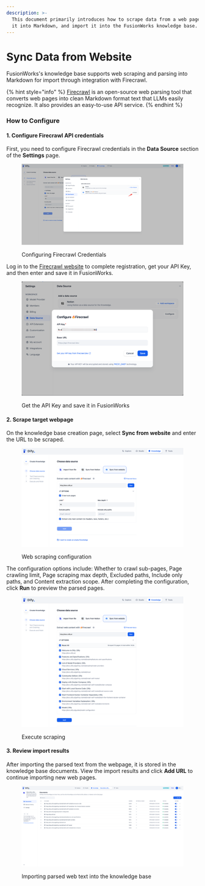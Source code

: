 ```yaml
---
description: >-
  This document primarily introduces how to scrape data from a web page, parse
  it into Markdown, and import it into the FusionWorks knowledge base.
---
```


# Sync Data from Website

FusionWorks's knowledge base supports web scraping and parsing into Markdown for import through integration with Firecrawl.

{% hint style="info" %}
[Firecrawl](https://www.firecrawl.dev/) is an open-source web parsing tool that converts web pages into clean Markdown format text that LLMs easily recognize. It also provides an easy-to-use API service.&#x20;
{% endhint %}

### How to Configure

#### 1. Configure Firecrawl API credentials

First, you need to configure Firecrawl credentials in the **Data Source** section of the **Settings** page.

<figure><img src="/en/.gitbook/assets/guides/knowledge-base/sync-from-website/image (6).png" alt=""><figcaption><p>Configuring Firecrawl Credentials</p></figcaption></figure>

Log in to the [Firecrawl website](https://www.firecrawl.dev/) to complete registration, get your API Key, and then enter and save it in FusionWorks.

<figure><img src="/en/.gitbook/assets/guides/knowledge-base/sync-from-website/image (7).png" alt=""><figcaption><p>Get the API Key and save it in FusionWorks</p></figcaption></figure>

#### 2. Scrape target webpage

On the knowledge base creation page, select **Sync from website** and enter the URL to be scraped.

<figure><img src="/en/.gitbook/assets/guides/knowledge-base/sync-from-website/image (1).png" alt=""><figcaption><p>Web scraping configuration</p></figcaption></figure>

The configuration options include: Whether to crawl sub-pages, Page crawling limit, Page scraping max depth, Excluded paths, Include only paths, and Content extraction scope. After completing the configuration, click **Run** to preview the parsed pages.

<figure><img src="/en/.gitbook/assets/guides/knowledge-base/sync-from-website/image (2).png" alt=""><figcaption><p>Execute scraping</p></figcaption></figure>

#### 3. Review import results

After importing the parsed text from the webpage, it is stored in the knowledge base documents. View the import results and click **Add URL** to continue importing new web pages.

<figure><img src="/en/.gitbook/assets/guides/knowledge-base/sync-from-website/image (5).png" alt=""><figcaption><p>Importing parsed web text into the knowledge base</p></figcaption></figure>

